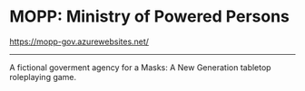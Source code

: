 # MOPP: Ministry of Powered Persons
https://mopp-gov.azurewebsites.net/

-------------------------------------------------------
A fictional goverment agency for a Masks: A New Generation tabletop roleplaying game.
